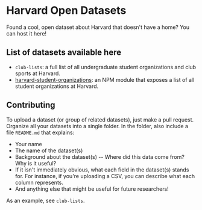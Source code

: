 # Harvard Open Datasets

Found a cool, open dataset about Harvard that doesn't have a home? You can host it here!

## List of datasets available here

- `club-lists`: a full list of all undergraduate student organizations and club sports at Harvard.
- [harvard-student-organizations](https://github.com/tobiasbueschel/harvard-student-organizations): an NPM module that exposes a list of all student organizations at Harvard.

## Contributing

To upload a dataset (or group of related datasets), just make a pull request. Organize all your datasets into a single folder. In the folder, also include a file `README.md` that explains:

- Your name
- The name of the dataset(s)
- Background about the dataset(s) -- Where did this data come from? Why is it useful?
- If it isn't immediately obvious, what each field in the dataset(s) stands for. For instance, if you're uploading a CSV, you can describe what each column represents.
- And anything else that might be useful for future researchers!

As an example, see `club-lists`.
